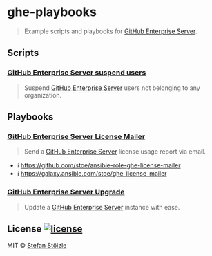 # ghe-playbooks
> Example scripts and playbooks for [GitHub Enterprise Server](https://enterprise.github.com).


## Scripts
### [GitHub Enterprise Server suspend users](./scripts/suspend-users)
> Suspend [GitHub Enterprise Server](https://github.com/enterprise) users not belonging to any organization.


## Playbooks
### [GitHub Enterprise Server License Mailer](./playbooks/license-mailer)
> Send a [GitHub Enterprise Server](https://github.com/enterprise) license usage report via email.
- :information_source: https://github.com/stoe/ansible-role-ghe-license-mailer
- :information_source: https://galaxy.ansible.com/stoe/ghe_license_mailer

### [GitHub Enterprise Server Upgrade](./playbooks/upgrade)
> Update a [GitHub Enterprise Server](https://github.com/enterprise) instance with ease.


## License [![license](https://img.shields.io/github/license/stoe/ghe-playbooks.svg)](https://github.com/stoe/ghe-playbooks/blob/master/license)
MIT © [Stefan Stölzle](https://github.com/stoe)
